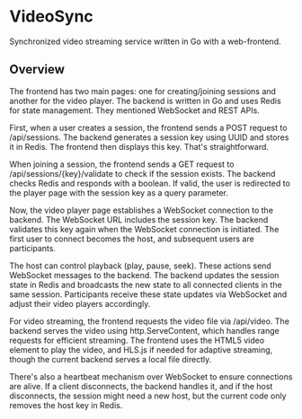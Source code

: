 # VideoSync
Synchronized video streaming service written in Go with a web-frontend.

## Overview
The frontend has two main pages: one for creating/joining sessions and another for the video player. The backend is written in Go and uses Redis for state management. They mentioned WebSocket and REST APIs.

First, when a user creates a session, the frontend sends a POST request to /api/sessions. The backend generates a session key using UUID and stores it in Redis. The frontend then displays this key. That's straightforward.

When joining a session, the frontend sends a GET request to /api/sessions/{key}/validate to check if the session exists. The backend checks Redis and responds with a boolean. If valid, the user is redirected to the player page with the session key as a query parameter.

Now, the video player page establishes a WebSocket connection to the backend. The WebSocket URL includes the session key. The backend validates this key again when the WebSocket connection is initiated. The first user to connect becomes the host, and subsequent users are participants.

The host can control playback (play, pause, seek). These actions send WebSocket messages to the backend. The backend updates the session state in Redis and broadcasts the new state to all connected clients in the same session. Participants receive these state updates via WebSocket and adjust their video players accordingly.

For video streaming, the frontend requests the video file via /api/video. The backend serves the video using http.ServeContent, which handles range requests for efficient streaming. The frontend uses the HTML5 video element to play the video, and HLS.js if needed for adaptive streaming, though the current backend serves a local file directly.

There's also a heartbeat mechanism over WebSocket to ensure connections are alive. If a client disconnects, the backend handles it, and if the host disconnects, the session might need a new host, but the current code only removes the host key in Redis.